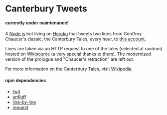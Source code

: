 # Canterbury Tweets

#### currently under maintenance!

A [Node.js](https://github.com/nodejs/node) bot living on [Heroku](http://heroku.com) that tweets two lines from Geoffrey Chaucer's classic, the Canterbury Tales, every hour, to [this account](http://twitter.com/canterburytwts).

Lines are taken via an HTTP request to one of the tales (selected at random) hosted on [Wikisource](https://en.wikisource.org/wiki/The_Canterbury_Tales) (a very special thanks to them). The modernized version of the prologue and "Chaucer's retraction" are left out.

For more information on the Canterbury Tales, visit [Wikipedia](https://en.wikipedia.org/wiki/Canterbury_tales).

#### npm dependencies
* [twit](https://github.com/ttezel/twit)
* [unfluff](https://github.com/ageitgey/node-unfluff)
* [line-by-line](https://github.com/Osterjour/line-by-line)
* [request](https://github.com/request/request)

